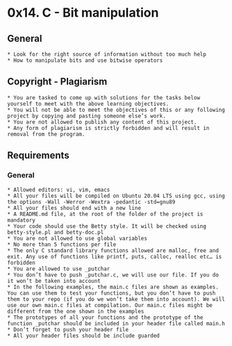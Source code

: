 # 0x14. C - Bit manipulation

## General

	* Look for the right source of information without too much help
	* How to manipulate bits and use bitwise operators

## Copyright - Plagiarism

	* You are tasked to come up with solutions for the tasks below yourself to meet with the above learning objectives.
	* You will not be able to meet the objectives of this or any following project by copying and pasting someone else’s work.
	* You are not allowed to publish any content of this project.
	* Any form of plagiarism is strictly forbidden and will result in removal from the program.

## Requirements

### General
	* Allowed editors: vi, vim, emacs
	* All your files will be compiled on Ubuntu 20.04 LTS using gcc, using the options -Wall -Werror -Wextra -pedantic -std=gnu89
	* All your files should end with a new line
	* A README.md file, at the root of the folder of the project is mandatory
	* Your code should use the Betty style. It will be checked using betty-style.pl and betty-doc.pl
	* You are not allowed to use global variables
	* No more than 5 functions per file
	* The only C standard library functions allowed are malloc, free and exit. Any use of functions like printf, puts, calloc, realloc etc… is forbidden
	* You are allowed to use _putchar
	* You don’t have to push _putchar.c, we will use our file. If you do it won’t be taken into account
	* In the following examples, the main.c files are shown as examples. You can use them to test your functions, but you don’t have to push them to your repo (if you do we won’t take them into account). We will use our own main.c files at compilation. Our main.c files might be different from the one shown in the examples
	* The prototypes of all your functions and the prototype of the function _putchar should be included in your header file called main.h
	* Don’t forget to push your header file
	* All your header files should be include guarded


